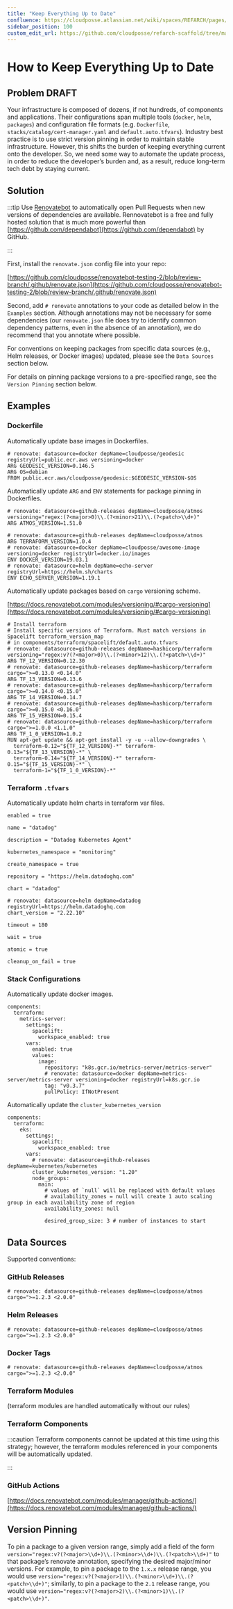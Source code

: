 ```yaml
---
title: "Keep Everything Up to Date"
confluence: https://cloudposse.atlassian.net/wiki/spaces/REFARCH/pages/1209434183/How+to+Keep+Everything+Up+to+Date
sidebar_position: 100
custom_edit_url: https://github.com/cloudposse/refarch-scaffold/tree/main/docs/docs/how-to-guides/upgrades/how-to-keep-everything-up-to-date.md
---
```


# How to Keep Everything Up to Date

## Problem **DRAFT**
Your infrastructure is composed of dozens, if not hundreds, of components and applications. Their configurations span multiple tools (`docker`, `helm`, `packages`) and configuration file formats (e.g.  `Dockerfile`, `stacks/catalog/cert-manager.yaml` and `default.auto.tfvars`). Industry best practice is to use strict version pinning in order to maintain stable infrastructure. However, this shifts the burden of keeping everything current onto the developer. So, we need some way to automate the update process, in order to reduce the developer’s burden and, as a result, reduce long-term tech debt by staying current.

## Solution

:::tip
Use [Renovatebot](https://docs.renovatebot.com/) to automatically open Pull Requests when new versions of dependencies are available. Rennovatebot is a free and fully hosted solution that is much more powerful than [https://github.com/dependabot](https://github.com/dependabot) by GitHub.

:::

First, install the `renovate.json` config file into your repo:

[https://github.com/cloudposse/renovatebot-testing-2/blob/review-branch/.github/renovate.json](https://github.com/cloudposse/renovatebot-testing-2/blob/review-branch/.github/renovate.json)

Second, add `# renovate` annotations to your code as detailed below in the `Examples` section. Although annotations may not be necessary for some dependencies (our `renovate.json` file does try to identify common dependency patterns, even in the absence of an annotation), we do recommend that you annotate where possible.

For conventions on keeping packages from specific data sources (e.g., Helm releases, or Docker images) updated, please see the `Data Sources` section below.

For details on pinning package versions to a pre-specified range, see the `Version Pinning` section below.

## Examples

### Dockerfile
Automatically update base images in Dockerfiles.

```
# renovate: datasource=docker depName=cloudposse/geodesic registryUrl=public.ecr.aws versioning=docker
ARG GEODESIC_VERSION=0.146.5
ARG OS=debian
FROM public.ecr.aws/cloudposse/geodesic:$GEODESIC_VERSION-$OS
```
Automatically update `ARG` and `ENV` statements for package pinning in Dockerfiles.

```
# renovate: datasource=github-releases depName=cloudposse/atmos versioning="regex:(?<major>0)\\.(?<minor>21)\\.(?<patch>\\d+)"
ARG ATMOS_VERSION=1.51.0

# renovate: datasource=github-releases depName=cloudposse/atmos
ARG TERRAFORM_VERSION=1.0.4
# renovate: datasource=docker depName=cloudposse/awesome-image versioning=docker registryUrl=docker.io/images
ENV DOCKER_VERSION=19.03.1
# renovate: datasource=helm depName=echo-server registryUrl=https://helm.sh/charts
ENV ECHO_SERVER_VERSION=1.19.1
```

Automatically update packages based on `cargo` versioning scheme.

[https://docs.renovatebot.com/modules/versioning/#cargo-versioning](https://docs.renovatebot.com/modules/versioning/#cargo-versioning)

```
# Install terraform
# Install specific versions of Terraform. Must match versions in Spacelift terraform_version_map
# in components/terraform/spacelift/default.auto.tfvars
# renovate: datasource=github-releases depName=hashicorp/terraform versioning="regex:v?(?<major>0)\\.(?<minor>12)\\.(?<patch>\\d+)"
ARG TF_12_VERSION=0.12.30
# renovate: datasource=github-releases depName=hashicorp/terraform cargo=">=0.13.0 <0.14.0"
ARG TF_13_VERSION=0.13.6
# renovate: datasource=github-releases depName=hashicorp/terraform cargo=">=0.14.0 <0.15.0"
ARG TF_14_VERSION=0.14.7
# renovate: datasource=github-releases depName=hashicorp/terraform cargo=">=0.15.0 <0.16.0"
ARG TF_15_VERSION=0.15.4
# renovate: datasource=github-releases depName=hashicorp/terraform cargo=">=1.0.0 <1.1.0"
ARG TF_1_0_VERSION=1.0.2
RUN apt-get update && apt-get install -y -u --allow-downgrades \
  terraform-0.12="${TF_12_VERSION}-*" terraform-0.13="${TF_13_VERSION}-*" \
  terraform-0.14="${TF_14_VERSION}-*" terraform-0.15="${TF_15_VERSION}-*" \
  terraform-1="${TF_1_0_VERSION}-*"
```

### Terraform `.tfvars`

Automatically update helm charts in terraform var files.

```
enabled = true

name = "datadog"

description = "Datadog Kubernetes Agent"

kubernetes_namespace = "monitoring"

create_namespace = true

repository = "https://helm.datadoghq.com"

chart = "datadog"

# renovate: datasource=helm depName=datadog registryUrl=https://helm.datadoghq.com
chart_version = "2.22.10"

timeout = 180

wait = true

atomic = true

cleanup_on_fail = true
```

### Stack Configurations

Automatically update docker images.

```
components:
  terraform:
    metrics-server:
      settings:
        spacelift:
          workspace_enabled: true
      vars:
        enabled: true
        values:
          image:
            repository: "k8s.gcr.io/metrics-server/metrics-server"
            # renovate: datasource=docker depName=metrics-server/metrics-server versioning=docker registryUrl=k8s.gcr.io
            tag: "v0.3.7"
            pullPolicy: IfNotPresent

```
Automatically update the `cluster_kubernetes_version`

```
components:
  terraform:
    eks:
      settings:
        spacelift:
          workspace_enabled: true
      vars:
        # renovate: datasource=github-releases depName=kubernetes/kubernetes
        cluster_kubernetes_version: "1.20"
        node_groups:
          main:
            # values of `null` will be replaced with default values
            # availability_zones = null will create 1 auto scaling group in each availability zone of region
            availability_zones: null

            desired_group_size: 3 # number of instances to start
```

## Data Sources
Supported conventions:

### GitHub Releases

```
# renovate: datasource=github-releases depName=cloudposse/atmos cargo=">=1.2.3 <2.0.0"
```

### Helm Releases

```
# renovate: datasource=github-releases depName=cloudposse/atmos cargo=">=1.2.3 <2.0.0"
```

### Docker Tags

```
# renovate: datasource=github-releases depName=cloudposse/atmos cargo=">=1.2.3 <2.0.0"
```

### Terraform Modules
(terraform modules are handled automatically without our rules)

### Terraform Components

:::caution
Terraform components cannot be updated at this time using this strategy; however, the terraform modules referenced in your components will be automatically updated.

:::

### GitHub Actions
[https://docs.renovatebot.com/modules/manager/github-actions/](https://docs.renovatebot.com/modules/manager/github-actions/)

## Version Pinning
To pin a package to a given version range, simply add a field of the form `version="regex:v?(?<major>\\d+)\\.(?<minor>\\d+)\\.(?<patch>\\d+)"` to that package’s renovate annotation, specifying the desired major/minor versions. For example, to pin a package to the `1.x.x` release range, you would use `version="regex:v?(?<major>1)\\.(?<minor>\\d+)\\.(?<patch>\\d+)"`; similarly, to pin a package to the `2.1` release range, you would use `version="regex:v?(?<major>2)\\.(?<minor>1)\\.(?<patch>\\d+)"`.


